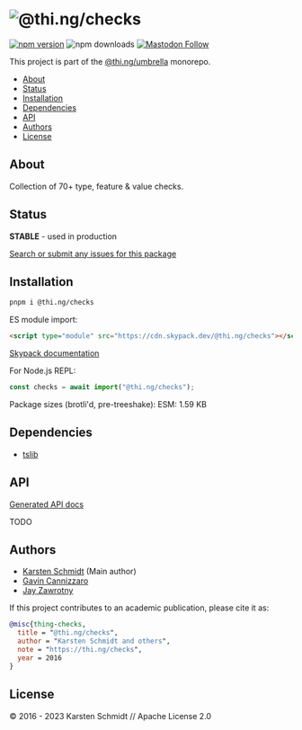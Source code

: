<!-- This file is generated - DO NOT EDIT! -->

# ![@thi.ng/checks](https://media.thi.ng/umbrella/banners-20220914/thing-checks.svg?8a250e50)

[![npm version](https://img.shields.io/npm/v/@thi.ng/checks.svg)](https://www.npmjs.com/package/@thi.ng/checks)
![npm downloads](https://img.shields.io/npm/dm/@thi.ng/checks.svg)
[![Mastodon Follow](https://img.shields.io/mastodon/follow/109331703950160316?domain=https%3A%2F%2Fmastodon.thi.ng&style=social)](https://mastodon.thi.ng/@toxi)

This project is part of the
[@thi.ng/umbrella](https://github.com/thi-ng/umbrella/) monorepo.

- [About](#about)
- [Status](#status)
- [Installation](#installation)
- [Dependencies](#dependencies)
- [API](#api)
- [Authors](#authors)
- [License](#license)

## About

Collection of 70+ type, feature & value checks.

## Status

**STABLE** - used in production

[Search or submit any issues for this package](https://github.com/thi-ng/umbrella/issues?q=%5Bchecks%5D+in%3Atitle)

## Installation

```bash
pnpm i @thi.ng/checks
```

ES module import:

```html
<script type="module" src="https://cdn.skypack.dev/@thi.ng/checks"></script>
```

[Skypack documentation](https://docs.skypack.dev/)

For Node.js REPL:

```js
const checks = await import("@thi.ng/checks");
```

Package sizes (brotli'd, pre-treeshake): ESM: 1.59 KB

## Dependencies

- [tslib](https://www.typescriptlang.org/)

## API

[Generated API docs](https://docs.thi.ng/umbrella/checks/)

TODO

## Authors

- [Karsten Schmidt](https://thi.ng) (Main author)
- [Gavin Cannizzaro](https://github.com/gavinpc-mindgrub)
- [Jay Zawrotny](https://github.com/eccentric-j)

If this project contributes to an academic publication, please cite it as:

```bibtex
@misc{thing-checks,
  title = "@thi.ng/checks",
  author = "Karsten Schmidt and others",
  note = "https://thi.ng/checks",
  year = 2016
}
```

## License

&copy; 2016 - 2023 Karsten Schmidt // Apache License 2.0
